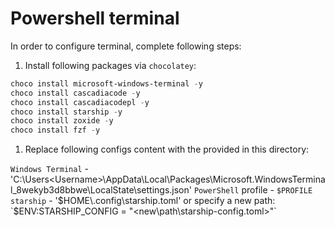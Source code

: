 # Powershell terminal

In order to configure terminal, complete following steps:

1. Install following packages via `chocolatey`:

```powershell
choco install microsoft-windows-terminal -y
choco install cascadiacode -y
choco install cascadiacodepl -y
choco install starship -y
choco install zoxide -y
choco install fzf -y
```

1. Replace following configs content with the provided in this directory:

`Windows Terminal` - 'C:\Users\<Username>\AppData\Local\Packages\Microsoft.WindowsTerminal_8wekyb3d8bbwe\LocalState\settings.json'
`PowerShell` profile - `$PROFILE`
`starship` - '$HOME\.config\starship.toml' or specify a new path: `$ENV:STARSHIP_CONFIG = "<new\path\starship-config.toml>"`
